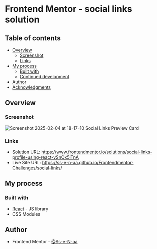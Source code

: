 # Frontend Mentor - social links solution

## Table of contents

- [Overview](#overview)
  - [Screenshot](#screenshot)
  - [Links](#links)
- [My process](#my-process)
  - [Built with](#built-with)
  - [Continued development](#continued-development)
- [Author](#author)
- [Acknowledgments](#acknowledgments)

## Overview

### Screenshot
![Screenshot 2025-02-04 at 18-17-10 Social Links Preview Card](https://github.com/user-attachments/assets/a2a059ac-13a3-4157-9d91-d9e934d347eb)

### Links

- Solution URL: https://www.frontendmentor.io/solutions/social-links-profile-using-react-vSnOx5iTnA
- Live Site URL: https://ss-e-n-aa.github.io/Frontendmentor-Challenges/social-links/

## My process

### Built with

- [React](https://reactjs.org/) - JS library
- CSS Modules

## Author

- Frontend Mentor - [@Ss-e-N-aa](https://www.frontendmentor.io/profile/Ss-e-N-aa)
